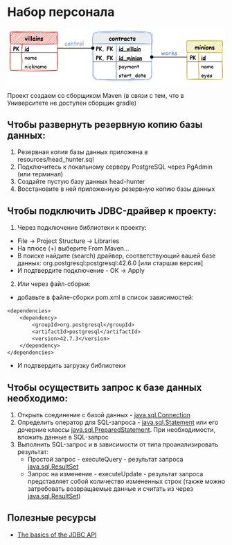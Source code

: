 # Набор персонала
![er-model](src/main/resources/er-model.hh.png)

Проект создаем со сборщиком Maven (в связи с тем, что в Университете не доступен сборщик gradle)

## Чтобы развернуть резервную копию базы данных:
1) Резервная копия базы данных приложена в resources/head_hunter.sql
2) Подключитесь к локальному серверу PostgreSQL через PgAdmin (или терминал)
3) Создайте пустую базу данных head-hunter
4) Восстановите в ней приложенную резервную копию базы данных

## Чтобы подключить JDBC-драйвер к проекту:
1) Через подключение библиотеки к проекту:
* File -> Project Structure -> Libraries
* На плюсе (+) выберите From Maven...
* В поиске найдите (search) драйвер, соответствующий вашей базе данных: org.postgresql:postgresql:42.6.0 [или старшая версия]
* И подтвердите подключение - ОК -> Apply

2) Или через файл-сборки:
* добавьте в файле-сборки pom.xml в список зависимостей:
```
<dependencies>
    <dependency>
        <groupId>org.postgresql</groupId>
        <artifactId>postgresql</artifactId>
        <version>42.7.3</version>
    </dependency>
</dependencies>
```
* И подтвердить загрузку библиотеки

## Чтобы осуществить запрос к базе данных необходимо:
1) Открыть соединение с базой данных - [java.sql.Connection](https://docs.oracle.com/javase/8/docs/api/java/sql/Connection.html)
2) Определить оператор для SQL-запроса - [java.sql.Statement](https://docs.oracle.com/javase/8/docs/api/java/sql/Statement.html) или его дочерние классы [java.sql.PreparedStatement](https://docs.oracle.com/javase/8/docs/api/java/sql/PreparedStatement.html). При необходимости, вложить данные в SQL-запрос
3) Выполнить SQL-запрос и в зависимости от типа проанализировать результат:
    + Простой запрос - executeQuery - результат запроса [java.sql.ResultSet](https://docs.oracle.com/javase/8/docs/api/java/sql/ResultSet.html)
    + Запрос на изменение - executeUpdate - результат запроса представляет собой количество измененных строк (также можно затребовать возвращаемые данные и считать из через [java.sql.ResultSet](https://docs.oracle.com/javase/8/docs/api/java/sql/ResultSet.html))

## Полезные ресурсы
* [The basics of the JDBC API](https://docs.oracle.com/javase/tutorial/jdbc/basics/index.html)